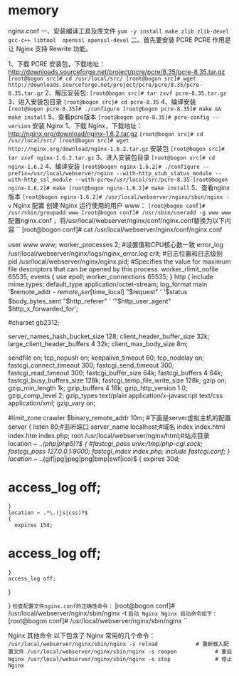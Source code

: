 # memory
nginx.conf
一、安装编译工具及库文件
``yum -y install make zlib zlib-devel gcc-c++ libtool  openssl openssl-devel``
二、首先要安装 PCRE
PCRE 作用是让 Nginx 支持 Rewrite 功能。

1、下载 PCRE 安装包，下载地址： http://downloads.sourceforge.net/project/pcre/pcre/8.35/pcre-8.35.tar.gz
``
[root@bogon src]# cd /usr/local/src/
[root@bogon src]# wget http://downloads.sourceforge.net/project/pcre/pcre/8.35/pcre-8.35.tar.gz
``
2、解压安装包:
``
[root@bogon src]# tar zxvf pcre-8.35.tar.gz
``
3、进入安装包目录
``
[root@bogon src]# cd pcre-8.35
``
4、编译安装
``
[root@bogon pcre-8.35]# ./configure
[root@bogon pcre-8.35]# make && make install
``
5、查看pcre版本
``
[root@bogon pcre-8.35]# pcre-config --version
``
安装 Nginx
1、下载 Nginx，下载地址：http://nginx.org/download/nginx-1.6.2.tar.gz
``
[root@bogon src]# cd /usr/local/src/
[root@bogon src]# wget http://nginx.org/download/nginx-1.6.2.tar.gz
``
安装包
``
[root@bogon src]# tar zxvf nginx-1.6.2.tar.gz
``
3、进入安装包目录
``
[root@bogon src]# cd nginx-1.6.2
``
4、编译安装
``
[root@bogon nginx-1.6.2]# ./configure --prefix=/usr/local/webserver/nginx --with-http_stub_status_module --with-http_ssl_module --with-pcre=/usr/local/src/pcre-8.35
[root@bogon nginx-1.6.2]# make
[root@bogon nginx-1.6.2]# make install
``
5、查看nginx版本
``
[root@bogon nginx-1.6.2]# /usr/local/webserver/nginx/sbin/nginx -v
``
Nginx 配置
创建 Nginx 运行使用的用户 www：
``
[root@bogon conf]# /usr/sbin/groupadd www
[root@bogon conf]# /usr/sbin/useradd -g www www
``
配置nginx.conf ，将/usr/local/webserver/nginx/conf/nginx.conf替换为以下内容
``
[root@bogon conf]#  cat /usr/local/webserver/nginx/conf/nginx.conf

user www www;
worker_processes 2; #设置值和CPU核心数一致
error_log /usr/local/webserver/nginx/logs/nginx_error.log crit; #日志位置和日志级别
pid /usr/local/webserver/nginx/nginx.pid;
#Specifies the value for maximum file descriptors that can be opened by this process.
worker_rlimit_nofile 65535;
events
{
  use epoll;
  worker_connections 65535;
}
http
{
  include mime.types;
  default_type application/octet-stream;
  log_format main  '$remote_addr - $remote_user [$time_local] "$request" '
               '$status $body_bytes_sent "$http_referer" '
               '"$http_user_agent" $http_x_forwarded_for';

#charset gb2312;

  server_names_hash_bucket_size 128;
  client_header_buffer_size 32k;
  large_client_header_buffers 4 32k;
  client_max_body_size 8m;

  sendfile on;
  tcp_nopush on;
  keepalive_timeout 60;
  tcp_nodelay on;
  fastcgi_connect_timeout 300;
  fastcgi_send_timeout 300;
  fastcgi_read_timeout 300;
  fastcgi_buffer_size 64k;
  fastcgi_buffers 4 64k;
  fastcgi_busy_buffers_size 128k;
  fastcgi_temp_file_write_size 128k;
  gzip on;
  gzip_min_length 1k;
  gzip_buffers 4 16k;
  gzip_http_version 1.0;
  gzip_comp_level 2;
  gzip_types text/plain application/x-javascript text/css application/xml;
  gzip_vary on;

  #limit_zone crawler $binary_remote_addr 10m;
 #下面是server虚拟主机的配置
 server
  {
    listen 80;#监听端口
    server_name localhost;#域名
    index index.html index.htm index.php;
    root /usr/local/webserver/nginx/html;#站点目录
      location ~ .*\.(php|php5)?$
    {
      #fastcgi_pass unix:/tmp/php-cgi.sock;
      fastcgi_pass 127.0.0.1:9000;
      fastcgi_index index.php;
      include fastcgi.conf;
    }
    location ~ .*\.(gif|jpg|jpeg|png|bmp|swf|ico)$
    {
      expires 30d;
  # access_log off;
    }
    location ~ .*\.(js|css)?$
    {
      expires 15d;
   # access_log off;
    }
    access_log off;
  }

}
``
检查配置文件nginx.conf的正确性命令：
``
[root@bogon conf]# /usr/local/webserver/nginx/sbin/nginx -t
``
启动 Nginx
Nginx 启动命令如下：
``
[root@bogon conf]# /usr/local/webserver/nginx/sbin/nginx
``

Nginx 其他命令
以下包含了 Nginx 常用的几个命令：
``
/usr/local/webserver/nginx/sbin/nginx -s reload            # 重新载入配置文件
/usr/local/webserver/nginx/sbin/nginx -s reopen            # 重启 Nginx
/usr/local/webserver/nginx/sbin/nginx -s stop              # 停止 Nginx
``
